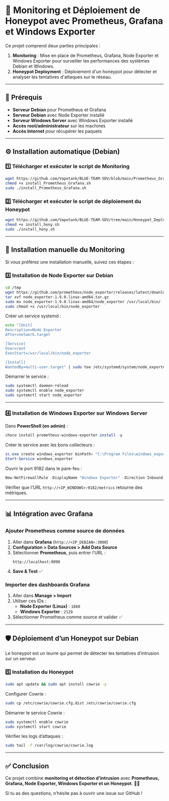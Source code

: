 # 🚀 Monitoring et Déploiement de Honeypot avec Prometheus, Grafana et Windows Exporter

Ce projet comprend deux parties principales :
1. **Monitoring** : Mise en place de Prometheus, Grafana, Node Exporter et Windows Exporter pour surveiller les performances des systèmes Debian et Windows.
2. **Honeypot Deployment** : Déploiement d'un honeypot pour détecter et analyser les tentatives d'attaques sur le réseau.

---

## 📌 Prérequis
- **Serveur Debian** pour Prometheus et Grafana
- **Serveur Debian** avec Node Exporter installé
- **Serveur Windows Server** avec Windows Exporter installé
- **Accès root/administrateur** sur les machines
- **Accès Internet** pour récupérer les paquets

---

## ⚙️ Installation automatique (Debian)

### **1️⃣ Télécharger et exécuter le script de Monitoring**
```bash
wget https://github.com/Vapotank/BLUE-TEAM-SDV/blob/main/Prometheus_Grafana/install_Prometheus_Grafana.sh -O install_Prometheus_Grafana.sh
chmod +x install_Prometheus_Grafana.sh
sudo ./install_Prometheus_Grafana.sh
```

### **2️⃣ Télécharger et exécuter le script de déploiement du Honeypot**
```bash
wget https://github.com/Vapotank/BLUE-TEAM-SDV/tree/main/Honeypot_Deployment -O install_hony.sh
chmod +x install_hony.sh
sudo ./install_hony.sh
```

---

## 🔗 **Installation manuelle du Monitoring**
Si vous préférez une installation manuelle, suivez ces étapes :

### **3️⃣ Installation de Node Exporter sur Debian**
```bash
cd /tmp
wget https://github.com/prometheus/node_exporter/releases/latest/download/node_exporter-1.9.0.linux-amd64.tar.gz
tar xvf node_exporter-1.9.0.linux-amd64.tar.gz
sudo mv node_exporter-1.9.0.linux-amd64/node_exporter /usr/local/bin/
sudo chmod +x /usr/local/bin/node_exporter
```
Créer un service systemd :
```bash
echo "[Unit]
Description=Node Exporter
After=network.target

[Service]
User=root
ExecStart=/usr/local/bin/node_exporter

[Install]
WantedBy=multi-user.target" | sudo tee /etc/systemd/system/node_exporter.service
```
Démarrer le service :
```bash
sudo systemctl daemon-reload
sudo systemctl enable node_exporter
sudo systemctl start node_exporter
```

---

### **4️⃣ Installation de Windows Exporter sur Windows Server**
Dans **PowerShell (en admin)** :
```powershell
choco install prometheus-windows-exporter.install -y
```
Créer le service avec les bons collecteurs :
```powershell
sc.exe create windows_exporter binPath= "C:\Program Files\windows_exporter\windows_exporter.exe --collectors.enabled cpu,cs,logical_disk,net,os,system,memory,service" start= auto
Start-Service windows_exporter
```
Ouvrir le port 9182 dans le pare-feu :
```powershell
New-NetFirewallRule -DisplayName "Windows Exporter" -Direction Inbound -Protocol TCP -LocalPort 9182 -Action Allow
```
Vérifier que l’URL `http://<IP_WINDOWS>:9182/metrics` retourne des métriques.

---

## 📊 **Intégration avec Grafana**
### **Ajouter Prometheus comme source de données**
1. Aller dans **Grafana** (`http://<IP_DEBIAN>:3000`)
2. **Configuration > Data Sources > Add Data Source**
3. Sélectionner **Prometheus**, puis entrer l’URL :
   ```
   http://localhost:9090
   ```
4. **Save & Test** ✅

### **Importer des dashboards Grafana**
1. Aller dans **Manage > Import**
2. Utiliser ces IDs :
   - **Node Exporter (Linux)** : `1860`
   - **Windows Exporter** : `2129`
3. Sélectionner Prometheus comme source et valider ✅

---

## 🛡️ **Déploiement d’un Honeypot sur Debian**
Le honeypot est un leurre qui permet de détecter les tentatives d’intrusion sur un serveur.

### **5️⃣ Installation du Honeypot**
```bash
sudo apt update && sudo apt install cowrie -y
```
Configurer Cowrie :
```bash
sudo cp /etc/cowrie/cowrie.cfg.dist /etc/cowrie/cowrie.cfg
```
Démarrer le service Cowrie :
```bash
sudo systemctl enable cowrie
sudo systemctl start cowrie
```
Vérifier les logs d’attaques :
```bash
sudo tail -f /var/log/cowrie/cowrie.log
```

---

## ✅ **Conclusion**
Ce projet combine **monitoring et détection d’intrusion** avec **Prometheus, Grafana, Node Exporter, Windows Exporter et un Honeypot**. 🎉🚀

Si tu as des questions, n’hésite pas à ouvrir une issue sur GitHub !

